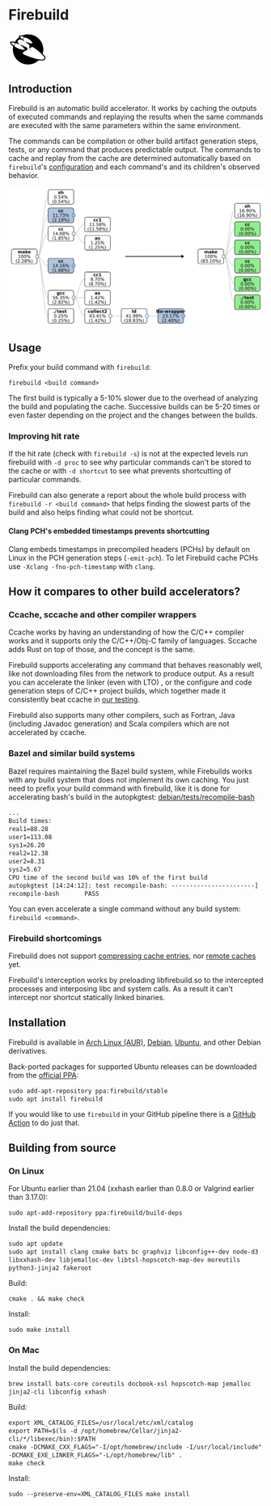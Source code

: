 # Firebuild

<img alt="Firebuild logo" src="data/firebuild-logo.svg" width=15%>

## Introduction

Firebuild is an automatic build accelerator. It works by caching the outputs of executed commands
and replaying the results when the same commands are executed with the same parameters within the
same environment.

The commands can be compilation or other build artifact generation steps, tests, or any command that
produces predictable output. The commands to cache and replay from the cache are determined
automatically based on `firebuild`'s [configuration](etc/firebuild.conf) and each command's and its
children's observed behavior.

<img align="center" alt="Firebuild accelerates cc and ld with LTO" src="doc/parallel-make-acceleration.svg">

## Usage

Prefix your build command with `firebuild`:

    firebuild <build command>

The first build is typically a 5-10% slower due to the overhead of analyzing the build and populating
the cache. Successive builds can be 5-20 times or even faster depending on the project and the changes
between the builds.

### Improving hit rate

If the hit rate (check with `firebuild -s`) is not at the expected levels run firebuild with `-d proc`
to see why particular commands can't be stored to the cache or with `-d shortcut` to see what prevents
shortcutting of particular commands.

Firebuild can also generate a report about the whole build process with `firebuild -r <build command>`
that helps finding the slowest parts of the build and also helps finding what could not be shortcut.

#### Clang PCH's embedded timestamps prevents shortcutting

Clang embeds timestamps in precompiled headers (PCHs) by default on Linux in the PCH generation
steps (`-emit-pch`). To let Firebuild cache PCHs use `-Xclang -fno-pch-timestamp` with `clang`.

## How it compares to other build accelerators?

### Ccache, sccache and other compiler wrappers

Ccache works by having an understanding of how the C/C++ compiler works and it supports only the
C/C++/Obj-C family of languages. Sccache adds Rust on top of those, and the concept is the same.

Firebuild supports accelerating any command that behaves reasonably well, like not downloading
files from the network to produce output. As a result you can accelerate the linker (even with LTO)
, or the configure and code generation steps of C/C++ project builds, which together made it
consistently beat ccache in [our testing](https://github.com/firebuild/firebuild-infra/pull/59).

Firebuild also supports many other compilers, such as Fortran, Java (including Javadoc
generation) and Scala compilers which are not accelerated by ccache.

### Bazel and similar build systems

Bazel requires maintaining the Bazel build system, while Firebuilds works with any
build system that does not implement its own caching. You just need to prefix your build command
with firebuild, like it is done for accelerating bash's build in the autopkgtest:
[debian/tests/recompile-bash](debian/tests/recompile-bash)

```
...
Build times:
real1=88.28
user1=113.08
sys1=26.20
real2=12.38
user2=8.31
sys2=5.67
CPU time of the second build was 10% of the first build
autopkgtest [14:24:12]: test recompile-bash: -----------------------]
recompile-bash       PASS
```
You can even accelerate a single command without any build system: `firebuild <command>`.

### Firebuild shortcomings

Firebuild does not support [compressing cache entries](https://github.com/firebuild/firebuild/issues/1087), nor [remote caches](https://github.com/firebuild/firebuild/issues/19) yet.

Firebuild's interception works by preloading libfirebuild.so to the intercepted processes and interposing libc and system calls. As a result it can't intercept nor shortcut statically linked binaries.

## Installation

Firebuild is available in [Arch Linux (AUR)](https://aur.archlinux.org/packages/firebuild),
[Debian](https://tracker.debian.org/pkg/firebuild),
[Ubuntu](https://launchpad.net/ubuntu/+source/firebuild),
and other Debian derivatives.

Back-ported packages for supported Ubuntu releases can be downloaded from the [official PPA](https://launchpad.net/~firebuild/+archive/ubuntu/stable):

    sudo add-apt-repository ppa:firebuild/stable
    sudo apt install firebuild

If you would like to use `firebuild` in your GitHub pipeline there is a [GitHub Action](https://github.com/marketplace/actions/firebuild-for-github-actions) to do just that.

## Building from source

### On Linux

For Ubuntu earlier than 21.04 (xxhash earlier than 0.8.0 or Valgrind earlier than 3.17.0):

    sudo apt-add-repository ppa:firebuild/build-deps
    
Install the build dependencies:

    sudo apt update
    sudo apt install clang cmake bats bc graphviz libconfig++-dev node-d3 libxxhash-dev libjemalloc-dev libtsl-hopscotch-map-dev moreutils python3-jinja2 fakeroot

Build:

    cmake . && make check

Install:

    sudo make install

### On Mac

Install the build dependencies:

    brew install bats-core coreutils docbook-xsl hopscotch-map jemalloc jinja2-cli libconfig xxhash

Build:

    export XML_CATALOG_FILES=/usr/local/etc/xml/catalog
    export PATH=$(ls -d /opt/homebrew/Cellar/jinja2-cli/*/libexec/bin):$PATH
    cmake -DCMAKE_CXX_FLAGS="-I/opt/homebrew/include -I/usr/local/include" -DCMAKE_EXE_LINKER_FLAGS="-L/opt/homebrew/lib" .
    make check

Install:

    sudo --preserve-env=XML_CATALOG_FILES make install
